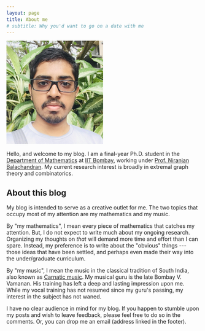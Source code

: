 ```yaml
---
layout: page
title: About me
# subtitle: Why you'd want to go on a date with me
---
```



<img src="https://raw.githubusercontent.com/brahadeesh1994/brahadeesh1994.github.io/13b9b2f96c82abe5223ee461a8b63a44e490f7c2/website-photo.jpg" width="50%">

Hello, and welcome to my blog. I am a final-year Ph.D. student in the [Department of Mathematics][1] at [IIT Bombay][2], working under [Prof. Niranjan Balachandran][3]. My current research interest is broadly in extremal graph theory and combinatorics.

## About this blog

My blog is intended to serve as a creative outlet for me. The two topics that occupy most of my attention are my mathematics and my music.

By "my mathematics", I mean every piece of mathematics that catches my attention. But, I do not expect to write much about my ongoing research. Organizing my thoughts on _that_ will demand more time and effort than I can spare. Instead, my preference is to write about the "obvious" things --- those ideas that have been settled, and perhaps even made their way into the under/graduate curriculum.

By "my music", I mean the music in the classical tradition of South India, also known as [Carnatic music][4]. My musical guru is the late Bombay V. Vamanan. His training has left a deep and lasting impression upon me. While my vocal training has not resumed since my guru's passing, my interest in the subject has not waned.

I have no clear audience in mind for my blog. If you happen to stumble upon my posts and wish to leave feedback, please feel free to do so in the comments. Or, you can drop me an email (address linked in the footer).


  [1]: https://www.math.iitb.ac.in
  [2]: https://www.iitb.ac.in
  [3]: https://homepages.iitb.ac.in/~niranj/
  [4]: https://en.wikipedia.org/wiki/Carnatic_music
